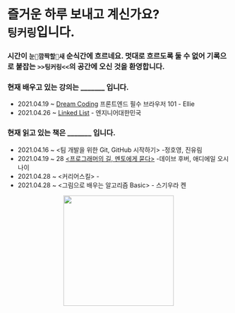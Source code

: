 # 즐거운 하루 보내고 계신가요? <br>`팅커링`입니다. 
### 시간이 `눈🙈깜짝할🙉새` 순식간에 흐르네요. 멋대로 흐르도록 둘 수 없어 기록으로 붙잡는 `>>팅커링<<`의 공간에 오신 것을 환영합니다. 
### 현재 배우고 있는 강의는 _______ 입니다.
* 2021.04.19 ~ [Dream Coding](https://academy.dream-coding.com/courses/browser101) 프론트엔드 필수 브라우저 101 - Ellie
* 2021.04.26 ~ [Linked List](https://youtube.com/playlist?list=PLjSkJdbr_gFZQp0KEoo0Y4KkCI5YqxtjZ) - 엔지니어대한민국

### 현재 읽고 있는 책은 _______ 입니다.
* 2021.04.16 ~ <팀 개발을 위한 Git, GitHub 시작하기> -정호영, 진유림
* 2021.04.19 ~ 28 [<프로그래머의 길, 멘토에게 묻다>](https://velog.io/@sibiwol12/프로그래머의-길-멘토에게-묻다) -데이브 후버, 애디에일 오시나이
* 2021.04.28 ~ <커리어스킬> - 
* 2021.04.28 ~ <그림으로 배우는 알고리즘 Basic> - 스기우라 켄
<center><img src = "https://mblogthumb-phinf.pstatic.net/MjAyMDAzMzBfMjU0/MDAxNTg1NTc3MTc4NzY3.i9Rkdffs4p_Y1yLYS0yIxgGkQRClUrk4bxN8VANr6oUg.sNbauR1j9CnsJIyGMVTFTxQYEWZkoOKvVW_feHPzC24g.GIF.pikiro/IMG_0416.GIF?type=w800" width = 250px)</center>
